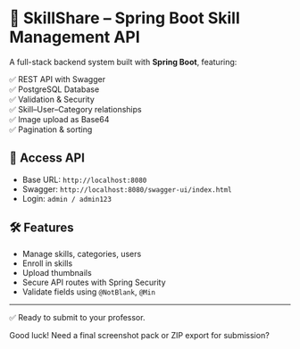 # 🚀 SkillShare – Spring Boot Skill Management API

A full-stack backend system built with **Spring Boot**, featuring:

✅ REST API with Swagger  
✅ PostgreSQL Database  
✅ Validation & Security  
✅ Skill–User–Category relationships  
✅ Image upload as Base64  
✅ Pagination & sorting

## 🔐 Access API
- Base URL: `http://localhost:8080`
- Swagger: `http://localhost:8080/swagger-ui/index.html`
- Login: `admin / admin123`

## 🛠️ Features
- Manage skills, categories, users
- Enroll in skills
- Upload thumbnails
- Secure API routes with Spring Security
- Validate fields using `@NotBlank`, `@Min`

---

✅ Ready to submit to your professor.

Good luck! Need a final screenshot pack or ZIP export for submission?
